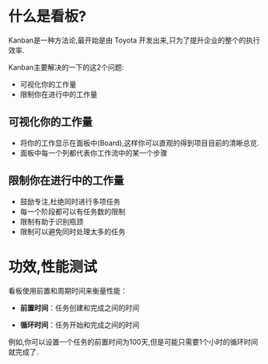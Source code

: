 什么是看板?
===============

Kanban是一种方法论,最开始是由 Toyota 开发出来,只为了提升企业的整个的执行效率.

Kanban主要解决的一下的这2个问题:

- 可视化你的工作量
- 限制你在进行中的工作量

可视化你的工作量
-----------------------

- 将你的工作显示在面板中(Board),这样你可以直观的得到项目目前的清晰总览.
- 面板中每一个列都代表你工作流中的某一个步骤

限制你在进行中的工作量
----------------------------------
- 鼓励专注,杜绝同时进行多项任务
- 每一个阶段都可以有任务数的限制
- 限制有助于识别瓶颈
- 限制可以避免同时处理太多的任务

功效,性能测试
=======================

看板使用前置和周期时间来衡量性能：

- **前置时间**：任务创建和完成之间的时间

- **循环时间**：任务开始和完成之间的时间


例如,你可以设置一个任务的前置时间为100天,但是可能只需要1个小时的循环时间就完成了.
